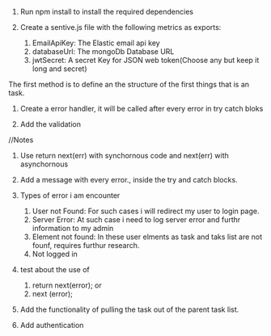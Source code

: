 1. Run npm install to install the required dependencies

2. Create a sentive.js file with the following metrics as exports:
   1. EmailApiKey: The Elastic email api key
   2. databaseUrl: The mongoDb Database URL
   3. jwtSecret: A secret Key for JSON web token(Choose any but keep it long and secret)


The first method is to define an the structure of the first things that is an task.

1. Create a error handler, it will be called after every error in try catch bloks

2. Add the validation

//Notes

1. Use
   return next(err) with synchornous code and
   next(err) with asynchornous

2. Add a message with every error., inside the try and catch blocks.

3. Types of error i am encounter

   1. User not Found: For such cases i will redirect my user to login page.
   2. Server Error: At such case i need to log server error and furthr information to my admin
   3. Element not found: In these user elments as task and taks list are not founf, requires furthur research.
   4. Not logged in

4. test about the use of

   1. return next(error); or
   2. next (error);

5. Add the functionality of pulling the task out of the parent task list.

6. Add authentication


